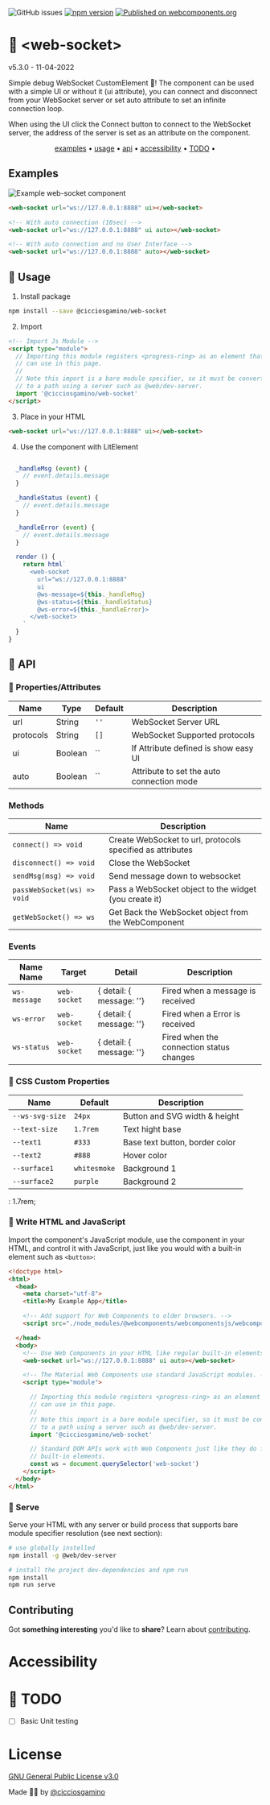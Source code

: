 ![GitHub issues](https://img.shields.io/github/issues/CICCIOSGAMINO/web-socket)
[![npm version](https://badgen.net/npm/v/@cicciosgamino/progress-ring)](https://www.npmjs.com/package/@cicciosgamino/web-socket)
[![Published on webcomponents.org](https://img.shields.io/badge/webcomponents.org-published-blue.svg)](https://www.webcomponents.org/element/cicciosgamino/web-socket)

# 🍔 \<web-socket\>

v5.3.0 - 11-04-2022

Simple debug WebSocket CustomElement 🍔! The component can be used with a simple UI or without it (ui attribute), you can connect and disconnect from your WebSocket server or set auto attribute to set an infinite connection loop.

When using the UI click the Connect button to connect to the WebSocket server, the address of the server is set as an attribute on the component.

<p align="center">
  <a href="#examples">examples</a> •
  <a href="#usage">usage</a> •
  <a href="#api">api</a> •
  <a href="#accessibility">accessibility</a> •
  <a href="#todo">TODO</a> •
</p>

## Examples

![Example web-socket component](https://raw.githubusercontent.com/CICCIOSGAMINO/cicciosgamino.github.io/master/images/exampleWebSocket.gif)

```html
<web-socket url="ws://127.0.0.1:8888" ui></web-socket>
```

```html
<!-- With auto connection (10sec) -->
<web-socket url="ws://127.0.0.1:8888" ui auto></web-socket>

<!-- With auto connection and no User Interface -->
<web-socket url="ws://127.0.0.1:8888" auto></web-socket>
```

## 🚀 Usage

1. Install package
```bash
npm install --save @cicciosgamino/web-socket
```

2. Import
```html
<!-- Import Js Module -->
<script type="module">
  // Importing this module registers <progress-ring> as an element that you
  // can use in this page.
  //
  // Note this import is a bare module specifier, so it must be converted
  // to a path using a server such as @web/dev-server.
  import '@cicciosgamino/web-socket'
</script>
```

3. Place in your HTML
```html
<web-socket url="ws://127.0.0.1:8888" ui></web-socket>
```

4. Use the component with LitElement
```javascript

  _handleMsg (event) {
    // event.details.message
  }

  _handleStatus (event) {
    // event.details.message
  }

  _handleError (event) {
    // event.details.message
  }

  render () {
    return html`
      <web-socket 
        url="ws://127.0.0.1:8888" 
        ui
        @ws-message=${this._handleMsg}
        @ws-status=${this._handleStatus}
        @ws-error=${this._handleError}>
      </web-socket>
    `
  }
}
```

## 🐝 API

### 📒 Properties/Attributes

| Name | Type | Default | Description
| ------------- | ------------- | ------------ | --------------
| url       | String | `''` | WebSocket Server URL
| protocols | String | `[]` | WebSocket Supported protocols
| ui    | Boolean | `` | If Attribute defined is show easy UI
| auto  | Boolean | `` | Attribute to set the auto connection mode

### Methods

| Name         | Description
| ------------ | -------------
| `connect() => void`    | Create WebSocket to url, protocols specified as attributes
| `disconnect() => void` | Close the WebSocket
| `sendMsg(msg) => void` | Send message down to websocket
| `passWebSocket(ws) => void`| Pass a WebSocket object to the widget (you create it)
| `getWebSocket() => ws` | Get Back the WebSocket object from the WebComponent

### Events

|  Name Name  |  Target  |   Detail   |   Description   
| ----------- | -------- | ---------- | -----------------------------------------
|  `ws-message`  |  `web-socket` | { detail: { message: ''} | Fired when a message is received
|  `ws-error`    |  `web-socket` | { detail: { message: ''} | Fired when a Error is received
|  `ws-status`   | `web-socket`  | { detail: { message: ''} | Fired when the connection status changes

### 🧁 CSS Custom Properties

| Name | Default | Description
| --------------- | ------- | --------------------------------
| `--ws-svg-size` | `24px`  | Button and SVG width & height
| `--text-size`   | `1.7rem`| Text hight base
| `--text1`       | `#333`  | Base text button, border color
| `--text2`       | `#888`  | Hover color
| `--surface1`    | `whitesmoke` | Background 1
| `--surface2`    | `purple`     | Background 2

: 1.7rem;

### 🤖 Write HTML and JavaScript
Import the component's JavaScript module, use the component in your HTML, and control it with JavaScript, just like you would with a built-in element such as `<button>`:

```html
<!doctype html>
<html>
  <head>
    <meta charset="utf-8">
    <title>My Example App</title>

    <!-- Add support for Web Components to older browsers. -->
    <script src="./node_modules/@webcomponents/webcomponentsjs/webcomponents-loader.js"></script>

  </head>
  <body>
    <!-- Use Web Components in your HTML like regular built-in elements. -->
    <web-socket url="ws://127.0.0.1:8888" ui auto></web-socket>

    <!-- The Material Web Components use standard JavaScript modules. -->
    <script type="module">

      // Importing this module registers <progress-ring> as an element that you
      // can use in this page.
      //
      // Note this import is a bare module specifier, so it must be converted
      // to a path using a server such as @web/dev-server.
      import '@cicciosgamino/web-socket'

      // Standard DOM APIs work with Web Components just like they do for
      // built-in elements.
      const ws = document.querySelector('web-socket')
    </script>
  </body>
</html>
```

### 🚀 Serve
Serve your HTML with any server or build process that supports bare module specifier resolution (see next section):
```bash
# use globally instelled
npm install -g @web/dev-server

# install the project dev-dependencies and npm run
npm install
npm run serve
```

## Contributing

Got **something interesting** you'd like to **share**? Learn about [contributing](https://github.com/CICCIOSGAMINO/init/blob/master/CONTRIBUTING.md).

# Accessibility

# 🔧 TODO
- [ ] Basic Unit testing

# License
[GNU General Public License v3.0](https://github.com/CICCIOSGAMINO/init/blob/master/LICENSE)

Made 🧑‍💻 by [@cicciosgamino](https://cicciosgamino.web.app)